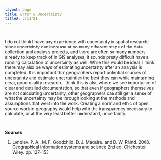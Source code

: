 ```yaml
---
layout: page
title: Error & Uncertainty
titleD: 3/11/21
---  
```

&nbsp;

I do not think I have any experience with uncertainty in spatial research; since uncertainty can increase at so many different steps of the data collection and analysis projects, and there are often so many numbers already to keep track of in GIS analyses, it sounds pretty difficult have a running calculation of uncertainty as well. While this would be ideal, I think there may also be ways of estimating uncertainty after an analysis is completed. It is important that geographers report potential sources of uncertainty and estimate uncertainties the best they can while maintaining clear, good quality research. I think this is also where we see importance of clear and detailed documentation, so that even if geographers themselves are not calculating uncertainty, other geographers can still get a sense of what the uncertainty may be through looking at the methods and assumptions that went into the work. Creating a norm and ethic of open source work in geography would help with the transparency necessary to calculate, or at the very least better understand, uncertainty. 

&nbsp;  

**Sources** 

1. Longley, P. A., M. F. Goodchild, D. J. Maguire, and D. W. Rhind. 2008. 
Geographical information systems and science 2nd ed. Chichester: Wiley. pp. 127-153